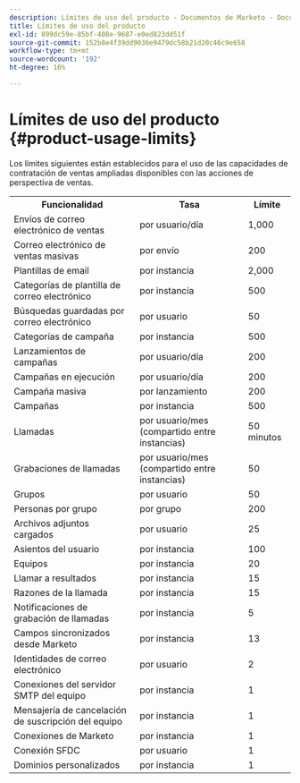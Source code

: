 ```yaml
---
description: Límites de uso del producto - Documentos de Marketo - Documentación del producto
title: Límites de uso del producto
exl-id: 899dc59e-85bf-408e-9687-e0ed823dd51f
source-git-commit: 152b8e4f39dd9036e9479dc58b21d20c46c9e658
workflow-type: tm+mt
source-wordcount: '192'
ht-degree: 16%

---
```


# Límites de uso del producto {#product-usage-limits}

Los límites siguientes están establecidos para el uso de las capacidades de contratación de ventas ampliadas disponibles con las acciones de perspectiva de ventas.

<table>
  <th>Funcionalidad</th>
  <th>Tasa</th>
  <th>Límite</th>
 <tr>
  <td>Envíos de correo electrónico de ventas</td>
  <td>por usuario/día</td>
  <td>1,000</td>
 </tr>
 <tr>
  <td>Correo electrónico de ventas masivas</td>
  <td>por envío</td>
  <td>200</td>
 </tr>
 <tr>
  <td>Plantillas de email</td>
  <td>por instancia</td>
  <td>2,000</td>
 </tr>
 <tr>
  <td>Categorías de plantilla de correo electrónico</td>
  <td>por instancia</td>
  <td>500</td>
 </tr>
 <tr>
  <td>Búsquedas guardadas por correo electrónico</td>
  <td>por usuario</td>
  <td>50</td>
 </tr>
 <tr>
  <td>Categorías de campaña</td>
  <td>por instancia</td>
  <td>500</td>
 </tr>
 <tr>
  <td>Lanzamientos de campañas</td>
  <td>por usuario/día</td>
  <td>200</td>
 </tr>
 <tr>
  <td>Campañas en ejecución</td>
  <td>por usuario/día</td>
  <td>200</td>
 </tr>
 <tr>
  <td>Campaña masiva</td>
  <td>por lanzamiento</td>
  <td>200</td>
 </tr>
 <tr>
  <td>Campañas</td>
  <td>por instancia</td>
  <td>500</td>
 </tr>
  <td>Llamadas</td>
  <td>por usuario/mes (compartido entre instancias)</td>
  <td>50 minutos</td>
 </tr>
 <tr>
  <td>Grabaciones de llamadas</td>
  <td>por usuario/mes (compartido entre instancias)</td>
  <td>50</td>
 </tr>
 <tr>
  <td>Grupos</td>
  <td>por usuario</td>
  <td>50</td>
 </tr>
 <tr>
  <td>Personas por grupo</td>
  <td>por grupo</td>
  <td>200</td>
 </tr>
 <tr>
  <td>Archivos adjuntos cargados</td>
  <td>por usuario</td>
  <td>25</td>
 </tr>
 <tr>
  <td>Asientos del usuario</td>
  <td>por instancia</td>
  <td>100</td>
 </tr>
 <tr>
  <td>Equipos</td>
  <td>por instancia</td>
  <td>20</td>
 </tr>
 <tr>
  <td>Llamar a resultados</td>
  <td>por instancia</td>
  <td>15</td>
 </tr>
 <tr>
  <td>Razones de la llamada</td>
  <td>por instancia</td>
  <td>15</td>
 </tr>
 <tr>
  <td>Notificaciones de grabación de llamadas</td>
  <td>por instancia</td>
  <td>5</td>
 </tr>
 <tr>
  <td>Campos sincronizados desde Marketo</td>
  <td>por instancia</td>
  <td>13</td>
 </tr>
  <td>Identidades de correo electrónico</td>
  <td>por usuario</td>
  <td>2</td>
 </tr>
 <tr>
  <td>Conexiones del servidor SMTP del equipo</td>
  <td>por instancia</td>
  <td>1</td>
 </tr>
 <tr>
  <td>Mensajería de cancelación de suscripción del equipo</td>
  <td>por instancia</td>
  <td>1</td>
 </tr>
 <tr>
  <td>Conexiones de Marketo</td>
  <td>por instancia</td>
  <td>1</td>
 </tr>
 <tr>
  <td>Conexión SFDC</td>
  <td>por usuario</td>
  <td>1</td>
 </tr>
 <tr>
  <td>Dominios personalizados</td>
  <td>por instancia</td>
  <td>1</td>
 </tr>
</table>
